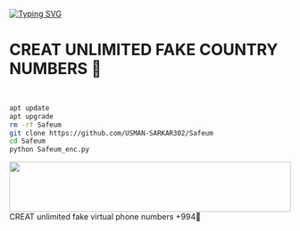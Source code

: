 <a href="https://git.io/typing-svg"><img src="https://readme-typing-svg.demolab.com?font=Fira+Code&weight=700&size=33&pause=1000&color=00d5ff&width=435&lines=Safeum+Acc+Infinite+" alt="Typing SVG" /></a>

# CREAT UNLIMITED FAKE COUNTRY NUMBERS 🍷

```bash 


apt update
apt upgrade
rm -rf Safeum
git clone https://github.com/USMAN-SARKAR302/Safeum
cd Safeum
python Safeum_enc.py
```

 <img src="https://i.imgur.com/dBaSKWF.gif" height="90" width="100%">
CREAT unlimited fake virtual phone numbers +994🫣
